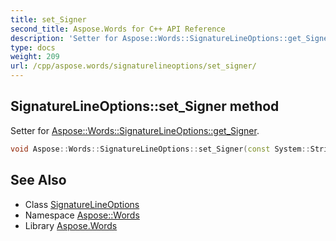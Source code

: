 ```yaml
---
title: set_Signer
second_title: Aspose.Words for C++ API Reference
description: 'Setter for Aspose::Words::SignatureLineOptions::get_Signer.'
type: docs
weight: 209
url: /cpp/aspose.words/signaturelineoptions/set_signer/
---
```

## SignatureLineOptions::set_Signer method


Setter for [Aspose::Words::SignatureLineOptions::get_Signer](../get_signer/).

```cpp
void Aspose::Words::SignatureLineOptions::set_Signer(const System::String &value)
```

## See Also

* Class [SignatureLineOptions](../)
* Namespace [Aspose::Words](../../)
* Library [Aspose.Words](../../../)
